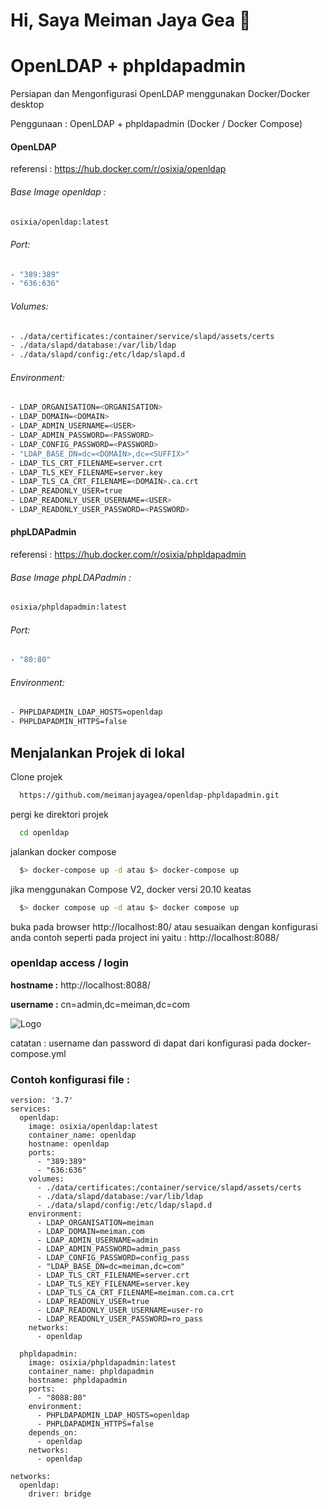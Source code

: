 
# Hi, Saya Meiman Jaya Gea 👋

# OpenLDAP + phpldapadmin
Persiapan dan Mengonfigurasi OpenLDAP menggunakan Docker/Docker desktop

Penggunaan : OpenLDAP + phpldapadmin (Docker / Docker Compose)

#### OpenLDAP
referensi : https://hub.docker.com/r/osixia/openldap

###### Base Image openldap :

```bash
osixia/openldap:latest
```

###### Port:

```bash
- "389:389"
- "636:636"
```

###### Volumes:

```bash
- ./data/certificates:/container/service/slapd/assets/certs
- ./data/slapd/database:/var/lib/ldap
- ./data/slapd/config:/etc/ldap/slapd.d
```

###### Environment:

```bash
- LDAP_ORGANISATION=<ORGANISATION>
- LDAP_DOMAIN=<DOMAIN>
- LDAP_ADMIN_USERNAME=<USER>
- LDAP_ADMIN_PASSWORD=<PASSWORD>
- LDAP_CONFIG_PASSWORD=<PASSWORD>
- "LDAP_BASE_DN=dc=<DOMAIN>,dc=<SUFFIX>"
- LDAP_TLS_CRT_FILENAME=server.crt
- LDAP_TLS_KEY_FILENAME=server.key
- LDAP_TLS_CA_CRT_FILENAME=<DOMAIN>.ca.crt
- LDAP_READONLY_USER=true
- LDAP_READONLY_USER_USERNAME=<USER>
- LDAP_READONLY_USER_PASSWORD=<PASSWORD>
```


#### phpLDAPadmin
referensi : https://hub.docker.com/r/osixia/phpldapadmin

###### Base Image phpLDAPadmin :

```bash
osixia/phpldapadmin:latest
```

###### Port:

```bash
- "80:80"
```

###### Environment:

```bash
- PHPLDAPADMIN_LDAP_HOSTS=openldap
- PHPLDAPADMIN_HTTPS=false
```


## Menjalankan Projek di lokal

Clone projek 

```bash
  https://github.com/meimanjayagea/openldap-phpldapadmin.git
```

pergi ke direktori projek

```bash
  cd openldap
```

jalankan docker compose

```bash
  $> docker-compose up -d atau $> docker-compose up
```
jika menggunakan Compose V2, docker versi 20.10 keatas

```bash
  $> docker compose up -d atau $> docker compose up
```

buka pada browser http://localhost:80/ atau sesuaikan dengan konfigurasi anda contoh seperti pada project ini yaitu : http://localhost:8088/

### openldap access / login

**hostname :** http://localhost:8088/

**username :** cn=admin,dc=meiman,dc=com


![Logo]()

catatan :
username dan password di dapat dari konfigurasi pada docker-compose.yml

### Contoh konfigurasi file :
``` 
version: '3.7'
services:
  openldap:
    image: osixia/openldap:latest
    container_name: openldap
    hostname: openldap
    ports: 
      - "389:389"
      - "636:636"
    volumes:
      - ./data/certificates:/container/service/slapd/assets/certs
      - ./data/slapd/database:/var/lib/ldap
      - ./data/slapd/config:/etc/ldap/slapd.d
    environment: 
      - LDAP_ORGANISATION=meiman
      - LDAP_DOMAIN=meiman.com
      - LDAP_ADMIN_USERNAME=admin
      - LDAP_ADMIN_PASSWORD=admin_pass
      - LDAP_CONFIG_PASSWORD=config_pass
      - "LDAP_BASE_DN=dc=meiman,dc=com"
      - LDAP_TLS_CRT_FILENAME=server.crt
      - LDAP_TLS_KEY_FILENAME=server.key
      - LDAP_TLS_CA_CRT_FILENAME=meiman.com.ca.crt
      - LDAP_READONLY_USER=true
      - LDAP_READONLY_USER_USERNAME=user-ro
      - LDAP_READONLY_USER_PASSWORD=ro_pass
    networks:
      - openldap
  
  phpldapadmin:
    image: osixia/phpldapadmin:latest
    container_name: phpldapadmin
    hostname: phpldapadmin
    ports: 
      - "8088:80"
    environment: 
      - PHPLDAPADMIN_LDAP_HOSTS=openldap
      - PHPLDAPADMIN_HTTPS=false
    depends_on:
      - openldap
    networks:
      - openldap

networks:
  openldap:
    driver: bridge
```
